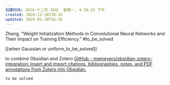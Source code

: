 ```yaml
---
创建时间: 2024-十二月-16日  星期一, 4:36:23 下午
created: 2024-12-18T20:35
updated: 2025-01-20T16:26
---
```

Zhang, “Weight Initialization Methods in Convolutional Neural Networks and Their Impact on Training Efficiency.”
#to_be_solved 

  [[when Gaussian or uniform_to_be_solved]]

to combine  Obsidian and Zotero
[GitHub - mgmeyers/obsidian-zotero-integration: Insert and import citations, bibliographies, notes, and PDF annotations from Zotero into Obsidian.](https://github.com/mgmeyers/obsidian-zotero-integration)


```ad-help
to be solved
```